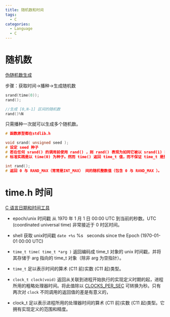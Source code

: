 ```yaml
---
title: 随机数和时间
tags:
  - C
categories:
  - Language
  - C
---
```

# 随机数

[伪随机数生成](https://zh.cppreference.com/w/c/numeric/random)

步骤：获取时间->播种->生成随机数
```c
srand(time(0));
rand();

//生成 [0,N-1] 区间的随机数
rand()%N
```

只需播种一次就可以生成多个随机数。
```c
# 函数原型都在stdlib.h

void srand( unsigned seed );
# 设定 seed 种子
# 若在任何 srand() 的调用前使用 rand() ，则 rand() 表现为如同它被以 srand(1) 播种。
# 标准实践是以 time(0) 为种子。然而 time() 返回 time_t 值，而不保证 time_t 是整数类型。尽管实践中，主流实现都定义 time_t 为整数类型，且此亦为 POSIX 所要求。

int rand();
# 返回 0 与 RAND_MAX（常常是INT_MAX） 间的随机整数值（包含 0 与 RAND_MAX ）。
```

# time.h 时间

[C 语言日期和时间工具](https://zh.cppreference.com/w/c/chrono)
- epoch/unix 时间戳
从 1970 年 1 月 1 日 00:00 UTC 到当前的秒数。UTC (coordinated universal time) 非常接近于 0 时区时间。

- shell 获取 unix时间戳
`date +%s`
%s   seconds since the Epoch (1970-01-01 00:00 UTC)

- `time_t time( time_t *arg )`
返回编码成 time_t 对象的 unix 时间戳，并将其存储于 arg 指向的 time_t 对象（除非 arg 为空指针）。

- `time_t`
足以表示时间的算术 (C11 前)实数 (C11 起)类型。

- `clock_t clock(void)`
返回从关联到进程开始执行的实现定义时期的起，进程所用的粗略处理器时间。将此值除以 [CLOCKS_PER_SEC](https://zh.cppreference.com/w/c/chrono/CLOCKS_PER_SEC) 可转换为秒。只有两次对 `clock` 不同调用的返回值的差是有意义的，

- clock_t
足以表示进程所用的处理器时间的算术 (C11 前)实数 (C11 起)类型。它拥有实现定义的范围和精度。
